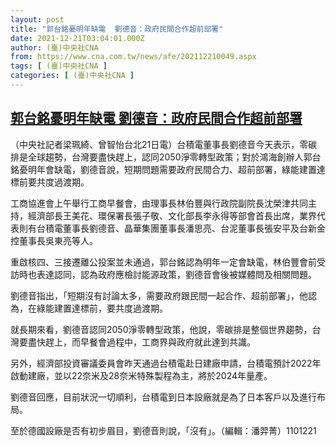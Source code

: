 ```yaml
---
layout: post
title: "郭台銘憂明年缺電  劉德音：政府民間合作超前部署"
date: 2021-12-21T03:04:01.000Z
author: (臺)中央社CNA
from: https://www.cna.com.tw/news/afe/202112210049.aspx
tags: [ (臺)中央社CNA ]
categories: [ (臺)中央社CNA ]
---
```

<!--1640055841000-->
[郭台銘憂明年缺電  劉德音：政府民間合作超前部署](https://www.cna.com.tw/news/afe/202112210049.aspx)
------

<div>
<div></div><div><p>（中央社記者梁珮綺、曾智怡台北21日電）台積電董事長劉德音今天表示，零碳排是全球趨勢，台灣要盡快趕上，認同2050淨零轉型政策；對於鴻海創辦人郭台銘憂明年會缺電，劉德音說，短期問題需要政府民間合力、超前部署，綠能建置達標前要共度過渡期。</p><p>工商協進會上午舉行工商早餐會，由理事長林伯豐與行政院副院長沈榮津共同主持，經濟部長王美花、環保署長張子敬、文化部長李永得等部會首長出席，業界代表則有台積電董事長劉德音、晶華集團董事長潘思亮、台泥董事長張安平及台新金控董事長吳東亮等人。</p><p>重啟核四、三接遷離公投案並未通過，郭台銘認為明年一定會缺電，林伯豐會前受訪時也表達認同，認為政府應檢討能源政策，劉德音會後被媒體問及相關問題。</p><p>劉德音指出，「短期沒有討論太多，需要政府跟民間一起合作、超前部署」，他認為，在綠能建置達標前，要共度過渡期。</p><p>就長期來看，劉德音認同2050淨零轉型政策，他說，零碳排是整個世界趨勢，台灣要盡快趕上，而早餐會過程中，工商界與政府就此達到共識。</p><p>另外，經濟部投資審議委員會昨天通過台積電赴日建廠申請，台積電預計2022年啟動建廠，並以22奈米及28奈米特殊製程為主，將於2024年量產。</p><p>劉德音回應，目前狀況一切順利，台積電到日本設廠就是為了日本客戶以及進行布局。</p><p>至於德國設廠是否有初步眉目，劉德音則說，「沒有」。（編輯：潘羿菁）1101221</p></div>
</div>
